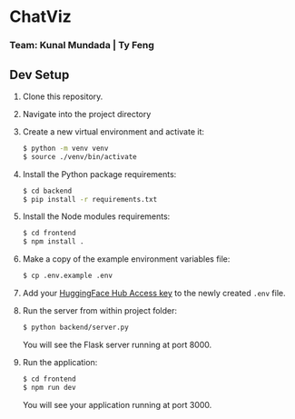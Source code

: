 # ChatViz
### Team: Kunal Mundada | Ty Feng

## Dev Setup

1. Clone this repository.

2. Navigate into the project directory

3. Create a new virtual environment and activate it:

   ```bash
   $ python -m venv venv
   $ source ./venv/bin/activate
   ```

4. Install the Python package requirements:

   ```bash
   $ cd backend
   $ pip install -r requirements.txt
   
   ```
5. Install the Node modules requirements:
   ```bash
   $ cd frontend
   $ npm install .
   ```

6. Make a copy of the example environment variables file:

   ```bash
   $ cp .env.example .env
   ```

7. Add your [HuggingFace Hub Access key](https://beta.openai.com/account/api-keys) to the newly created `.env` file.


8. Run the server from within project folder:

   ```bash
   $ python backend/server.py
   ```
   You will see the Flask server running at port 8000. 


9. Run the application:
   ```bash
   $ cd frontend
   $ npm run dev

   ```
   You will see your application running at port 3000.




